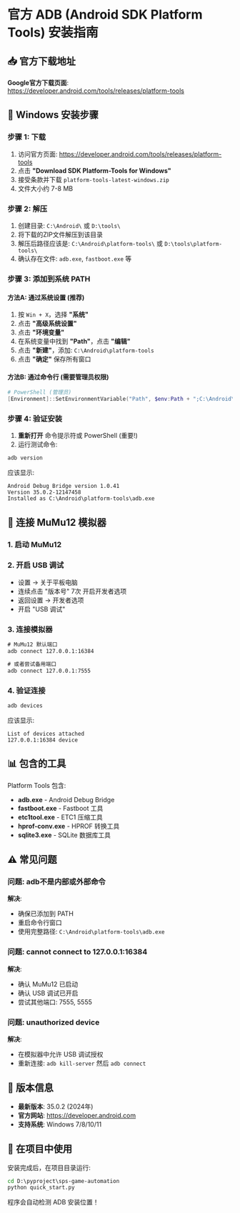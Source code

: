 # 官方 ADB (Android SDK Platform Tools) 安装指南

## 📥 官方下载地址

**Google官方下载页面**: https://developer.android.com/tools/releases/platform-tools

## 🔧 Windows 安装步骤

### 步骤 1: 下载

1. 访问官方页面: https://developer.android.com/tools/releases/platform-tools
2. 点击 **"Download SDK Platform-Tools for Windows"**
3. 接受条款并下载 `platform-tools-latest-windows.zip`
4. 文件大小约 7-8 MB

### 步骤 2: 解压

1. 创建目录: `C:\Android\` 或 `D:\tools\`
2. 将下载的ZIP文件解压到该目录
3. 解压后路径应该是: `C:\Android\platform-tools\` 或 `D:\tools\platform-tools\`
4. 确认存在文件: `adb.exe`, `fastboot.exe` 等

### 步骤 3: 添加到系统 PATH

#### 方法A: 通过系统设置 (推荐)
1. 按 `Win + X`，选择 **"系统"**
2. 点击 **"高级系统设置"**
3. 点击 **"环境变量"**
4. 在系统变量中找到 **"Path"**，点击 **"编辑"**
5. 点击 **"新建"**，添加: `C:\Android\platform-tools`
6. 点击 **"确定"** 保存所有窗口

#### 方法B: 通过命令行 (需要管理员权限)
```powershell
# PowerShell (管理员)
[Environment]::SetEnvironmentVariable("Path", $env:Path + ";C:\Android\platform-tools", [EnvironmentVariableTarget]::Machine)
```

### 步骤 4: 验证安装

1. **重新打开** 命令提示符或 PowerShell (重要!)
2. 运行测试命令:

```cmd
adb version
```

应该显示:
```
Android Debug Bridge version 1.0.41
Version 35.0.2-12147458
Installed as C:\Android\platform-tools\adb.exe
```

## 🔌 连接 MuMu12 模拟器

### 1. 启动 MuMu12

### 2. 开启 USB 调试
- 设置 → 关于平板电脑
- 连续点击 "版本号" 7次 开启开发者选项
- 返回设置 → 开发者选项
- 开启 "USB 调试"

### 3. 连接模拟器

```cmd
# MuMu12 默认端口
adb connect 127.0.0.1:16384

# 或者尝试备用端口
adb connect 127.0.0.1:7555
```

### 4. 验证连接

```cmd
adb devices
```

应该显示:
```
List of devices attached
127.0.0.1:16384 device
```

## 📊 包含的工具

Platform Tools 包含:
- **adb.exe** - Android Debug Bridge
- **fastboot.exe** - Fastboot 工具
- **etc1tool.exe** - ETC1 压缩工具
- **hprof-conv.exe** - HPROF 转换工具
- **sqlite3.exe** - SQLite 数据库工具

## ⚠️ 常见问题

### 问题: adb不是内部或外部命令
**解决**: 
- 确保已添加到 PATH
- 重启命令行窗口
- 使用完整路径: `C:\Android\platform-tools\adb.exe`

### 问题: cannot connect to 127.0.0.1:16384
**解决**:
- 确认 MuMu12 已启动
- 确认 USB 调试已开启
- 尝试其他端口: 7555, 5555

### 问题: unauthorized device
**解决**:
- 在模拟器中允许 USB 调试授权
- 重新连接: `adb kill-server` 然后 `adb connect`

## 📌 版本信息

- **最新版本**: 35.0.2 (2024年)
- **官方网站**: https://developer.android.com
- **支持系统**: Windows 7/8/10/11

## 🚀 在项目中使用

安装完成后，在项目目录运行:

```cmd
cd D:\pyproject\sps-game-automation
python quick_start.py
```

程序会自动检测 ADB 安装位置！